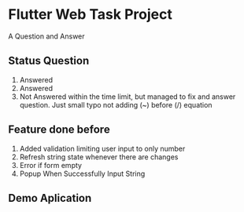 # Flutter Web Task Project

A Question and Answer

## Status Question
1. Answered
2. Answered
3. Not Answered within the time limit, but managed to fix and answer question. Just small typo not adding (~) before (/) equation

## Feature done before
1. Added validation limiting user input to only number
2. Refresh string state whenever there are changes
3. Error if form empty
4. Popup When Successfully Input String

## Demo Aplication




